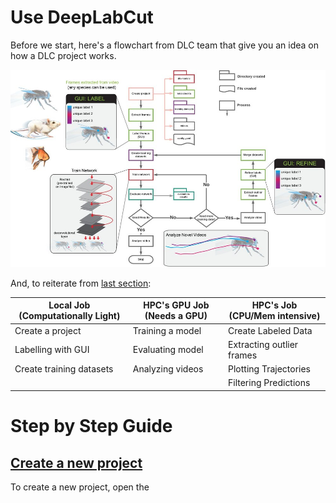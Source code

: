 # Use DeepLabCut

Before we start, here's a flowchart from DLC team that give you an idea on how a DLC project works. 

![DeepLabCut's flowchart](./images/flowfig.jpg)

And, to reiterate from [last section](./Getting-started-2024.md): 


| Local Job (Computationally Light) | HPC's GPU Job (Needs a GPU) | HPC's Job (CPU/Mem intensive) |
|------------------------------------|-----------------------------|-------------------------------|
| Create a project | Training a model | Create Labeled Data |
| Labelling with GUI | Evaluating model | Extracting outlier frames |
| Create training datasets | Analyzing videos | Plotting Trajectories |
|  |  | Filtering Predictions | 

# Step by Step Guide

## [Create a new project](https://deeplabcut.github.io/DeepLabCut/docs/standardDeepLabCut_UserGuide.html#a-create-a-new-project)

To create a new project, open the 